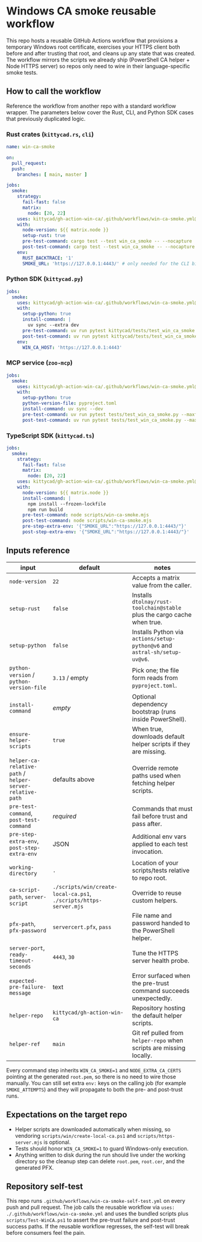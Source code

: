 # Windows CA smoke reusable workflow

This repo hosts a reusable GitHub Actions workflow that provisions a temporary Windows root certificate, exercises your HTTPS client both before and after trusting that root, and cleans up any state that was created. The workflow mirrors the scripts we already ship (PowerShell CA helper + Node HTTPS server) so repos only need to wire in their language-specific smoke tests.

## How to call the workflow

Reference the workflow from another repo with a standard workflow wrapper. The parameters below cover the Rust, CLI, and Python SDK cases that previously duplicated logic.

### Rust crates (`kittycad.rs`, `cli`)

```yaml
name: win-ca-smoke

on:
  pull_request:
  push:
    branches: [ main, master ]

jobs:
  smoke:
    strategy:
      fail-fast: false
      matrix:
        node: [20, 22]
    uses: kittycad/gh-action-win-ca/.github/workflows/win-ca-smoke.yml@main
    with:
      node-version: ${{ matrix.node }}
      setup-rust: true
      pre-test-command: cargo test --test win_ca_smoke -- --nocapture
      post-test-command: cargo test --test win_ca_smoke -- --nocapture
    env:
      RUST_BACKTRACE: '1'
      SMOKE_URL: 'https://127.0.0.1:4443/' # only needed for the CLI binary
```

### Python SDK (`kittycad.py`)

```yaml
jobs:
  smoke:
    uses: kittycad/gh-action-win-ca/.github/workflows/win-ca-smoke.yml@main
    with:
      setup-python: true
      install-command: |
        uv sync --extra dev
      pre-test-command: uv run pytest kittycad/tests/test_win_ca_smoke.py --maxfail=1 --disable-warnings -q
      post-test-command: uv run pytest kittycad/tests/test_win_ca_smoke.py --maxfail=1 --disable-warnings -q
    env:
      WIN_CA_HOST: 'https://127.0.0.1:4443'
```

### MCP service (`zoo-mcp`)

```yaml
jobs:
  smoke:
    uses: kittycad/gh-action-win-ca/.github/workflows/win-ca-smoke.yml@main
    with:
      setup-python: true
      python-version-file: pyproject.toml
      install-command: uv sync --dev
      pre-test-command: uv run pytest tests/test_win_ca_smoke.py --maxfail=1 --disable-warnings -q
      post-test-command: uv run pytest tests/test_win_ca_smoke.py --maxfail=1 --disable-warnings -q
```

### TypeScript SDK (`kittycad.ts`)

```yaml
jobs:
  smoke:
    strategy:
      fail-fast: false
      matrix:
        node: [20, 22]
    uses: kittycad/gh-action-win-ca/.github/workflows/win-ca-smoke.yml@main
    with:
      node-version: ${{ matrix.node }}
      install-command: |
        npm install --frozen-lockfile
        npm run build
      pre-test-command: node scripts/win-ca-smoke.mjs
      post-test-command: node scripts/win-ca-smoke.mjs
      pre-step-extra-env: '{"SMOKE_URL":"https://127.0.0.1:4443/"}'
      post-step-extra-env: '{"SMOKE_URL":"https://127.0.0.1:4443/"}'
```

## Inputs reference

| input | default | notes |
| --- | --- | --- |
| `node-version` | `22` | Accepts a matrix value from the caller. |
| `setup-rust` | `false` | Installs `dtolnay/rust-toolchain@stable` plus the cargo cache when true. |
| `setup-python` | `false` | Installs Python via `actions/setup-python@v6` and `astral-sh/setup-uv@v6`. |
| `python-version` / `python-version-file` | `3.13` / empty | Pick one; the file form reads from `pyproject.toml`. |
| `install-command` | _empty_ | Optional dependency bootstrap (runs inside PowerShell). |
| `ensure-helper-scripts` | `true` | When true, downloads default helper scripts if they are missing. |
| `helper-ca-relative-path` / `helper-server-relative-path` | defaults above | Override remote paths used when fetching helper scripts. |
| `pre-test-command`, `post-test-command` | _required_ | Commands that must fail before trust and pass after. |
| `pre-step-extra-env`, `post-step-extra-env` | JSON | Additional env vars applied to each test invocation. |
| `working-directory` | `.` | Location of your scripts/tests relative to repo root. |
| `ca-script-path`, `server-script` | `./scripts/win/create-local-ca.ps1`, `./scripts/https-server.mjs` | Override to reuse custom helpers. |
| `pfx-path`, `pfx-password` | `servercert.pfx`, `pass` | File name and password handed to the PowerShell helper. |
| `server-port`, `ready-timeout-seconds` | `4443`, `30` | Tune the HTTPS server health probe. |
| `expected-pre-failure-message` | text | Error surfaced when the pre-trust command succeeds unexpectedly. |
| `helper-repo` | `kittycad/gh-action-win-ca` | Repository hosting the default helper scripts. |
| `helper-ref` | `main` | Git ref pulled from `helper-repo` when scripts are missing locally. |

Every command step inherits `WIN_CA_SMOKE=1` and `NODE_EXTRA_CA_CERTS` pointing at the generated `root.pem`, so there is no need to wire those manually. You can still set extra `env:` keys on the calling job (for example `SMOKE_ATTEMPTS`) and they will propagate to both the pre- and post-trust runs.

## Expectations on the target repo

- Helper scripts are downloaded automatically when missing, so vendoring `scripts/win/create-local-ca.ps1` and `scripts/https-server.mjs` is optional.
- Tests should honor `WIN_CA_SMOKE=1` to guard Windows-only execution.
- Anything written to disk during the run should live under the working directory so the cleanup step can delete `root.pem`, `root.cer`, and the generated PFX.

## Repository self-test

This repo runs `.github/workflows/win-ca-smoke-self-test.yml` on every push and pull request. The job calls the reusable workflow via `uses: ./.github/workflows/win-ca-smoke.yml` and uses the bundled scripts plus `scripts/Test-WinCA.ps1` to assert the pre-trust failure and post-trust success paths. If the reusable workflow regresses, the self-test will break before consumers feel the pain.
